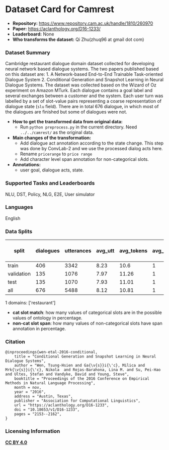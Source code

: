 # Dataset Card for Camrest

- **Repository:** https://www.repository.cam.ac.uk/handle/1810/260970
- **Paper:** https://aclanthology.org/D16-1233/
- **Leaderboard:** None
- **Who transforms the dataset:** Qi Zhu(zhuq96 at gmail dot com)

### Dataset Summary

Cambridge restaurant dialogue domain dataset collected for developing neural network based dialogue systems. The two papers published based on this dataset are: 1. A Network-based End-to-End Trainable Task-oriented Dialogue System 2. Conditional Generation and Snapshot Learning in Neural Dialogue Systems. The dataset was collected based on the Wizard of Oz experiment on Amazon MTurk. Each dialogue contains a goal label and several exchanges between a customer and the system. Each user turn was labelled by a set of slot-value pairs representing a coarse representation of dialogue state (`slu` field). There are in total 676 dialogue, in which most of the dialogues are finished but some of dialogues were not.

- **How to get the transformed data from original data:** 
  - Run `python preprocess.py` in the current directory. Need `../../camrest/` as the original data.
- **Main changes of the transformation:**
  - Add dialogue act annotation according to the state change. This step was done by ConvLab-2 and we use the processed dialog acts here.
  - Rename `pricerange` to `price range`
  - Add character level span annotation for non-categorical slots.
- **Annotations:**
  - user goal, dialogue acts, state.

### Supported Tasks and Leaderboards

NLU, DST, Policy, NLG, E2E, User simulator

### Languages

English

### Data Splits

| split      | dialogues | utterances | avg_utt | avg_tokens | avg_domains | cat slot match(state) | cat slot match(goal) | cat slot match(dialogue act) | non-cat slot span(dialogue act) |
| ---------- | --------- | ---------- | ------- | ---------- | ----------- | --------------------- | -------------------- | ---------------------------- | ------------------------------- |
| train      | 406       | 3342       | 8.23    | 10.6       | 1           | 100                   | 100                  | 100                          | 99.83                           |
| validation | 135       | 1076       | 7.97    | 11.26      | 1           | 100                   | 100                  | 100                          | 100                             |
| test       | 135       | 1070       | 7.93    | 11.01      | 1           | 100                   | 100                  | 100                          | 100                             |
| all        | 676       | 5488       | 8.12    | 10.81      | 1           | 100                   | 100                  | 100                          | 99.9                            |

1 domains: ['restaurant']
- **cat slot match**: how many values of categorical slots are in the possible values of ontology in percentage.
- **non-cat slot span**: how many values of non-categorical slots have span annotation in percentage.

### Citation

```
@inproceedings{wen-etal-2016-conditional,
    title = "Conditional Generation and Snapshot Learning in Neural Dialogue Systems",
    author = "Wen, Tsung-Hsien and Ga{\v{s}}i{\'c}, Milica and Mrk{\v{s}}i{\'c}, Nikola  and Rojas-Barahona, Lina M. and Su, Pei-Hao and Ultes, Stefan and Vandyke, David and Young, Steve",
    booktitle = "Proceedings of the 2016 Conference on Empirical Methods in Natural Language Processing",
    month = nov,
    year = "2016",
    address = "Austin, Texas",
    publisher = "Association for Computational Linguistics",
    url = "https://aclanthology.org/D16-1233",
    doi = "10.18653/v1/D16-1233",
    pages = "2153--2162",
}
```

### Licensing Information

[**CC BY 4.0**](https://creativecommons.org/licenses/by/4.0/)